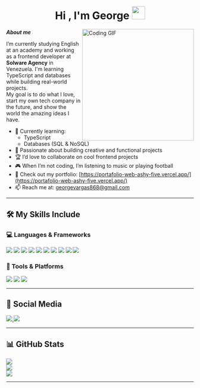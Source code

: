 <h1 align="center"><b>Hi , I'm George </b><img src="https://media.giphy.com/media/hvRJCLFzcasrR4ia7z/giphy.gif" width="35"></h1>

<img align="right" width=300px alt="Coding GIF" src="https://media4.giphy.com/media/v1.Y2lkPTc5MGI3NjExN21lNTl2Ym11MGJwdDY0ZnJpNXF0dnpmcWxzcnd1MG9rZTJycnRpZCZlcD12MV9pbnRlcm5hbF9naWZfYnlfaWQmY3Q9Zw/ENY5vJgJPEfG3Ym14H/giphy.gif" />

***About me***

I’m currently studying English at an academy and working as a frontend developer at **Solware Agency** in Venezuela. I'm learning TypeScript and databases while building real-world projects.  
My goal is to do what I love, start my own tech company in the future, and show the world the amazing ideas I have.  
- 🌱 Currently learning:
  - TypeScript
  - Databases (SQL & NoSQL)
- 🧠 Passionate about building creative and functional projects
- 🏆 I’d love to collaborate on cool frontend projects
- 🎮 When I’m not coding, I’m listening to music or playing football
- 🔗 Check out my portfolio: [https://portafolio-web-ashy-five.vercel.app/](https://portafolio-web-ashy-five.vercel.app/)
- 📫 Reach me at: [georgevargas868@gmail.com](mailto:georgevargas868@gmail.com)

---

## 🛠️ My Skills Include

### 💻 Languages & Frameworks
<span> 
  <img src="https://img.shields.io/badge/HTML5-E34F26?style=for-the-badge&logo=html5&logoColor=white">
  <img src="https://img.shields.io/badge/CSS3-1572B6?style=for-the-badge&logo=css3&logoColor=white">
  <img src="https://img.shields.io/badge/TailwindCSS-06B6D4?style=for-the-badge&logo=tailwindcss&logoColor=white">
  <img src="https://img.shields.io/badge/SASS-CC6699?style=for-the-badge&logo=sass&logoColor=white">
  <img src="https://img.shields.io/badge/JavaScript-F7DF1E?style=for-the-badge&logo=javascript&logoColor=black">
  <img src="https://img.shields.io/badge/TypeScript-007ACC?style=for-the-badge&logo=typescript&logoColor=white">
  <img src="https://img.shields.io/badge/React-20232A?style=for-the-badge&logo=react&logoColor=61DAFB">
  <img src="https://img.shields.io/badge/Next.js-000000?style=for-the-badge&logo=nextdotjs&logoColor=white">
  <img src="https://img.shields.io/badge/Astro-FF5D01?style=for-the-badge&logo=astro&logoColor=white">
  <img src="https://img.shields.io/badge/Vite-646CFF?style=for-the-badge&logo=vite&logoColor=white">
</span>

### 🧰 Tools & Platforms
<span>
  <img src="https://img.shields.io/badge/Git-F05032?style=for-the-badge&logo=git&logoColor=white">
  <img src="https://img.shields.io/badge/GitHub-181717?style=for-the-badge&logo=github&logoColor=white">
  <img src="https://img.shields.io/badge/Supabase-3ECF8E?style=for-the-badge&logo=supabase&logoColor=white">
</span>

---

## 🔗 Social Media

<a href="https://www.instagram.com/george05vv" target="_blank">
  <img src="https://img.shields.io/badge/Instagram-E4405F?style=for-the-badge&logo=Instagram&logoColor=white">
</a>
<a href="https://www.linkedin.com/in/george-vargas-572615321/" target="_blank">
  <img src="https://img.shields.io/badge/LinkedIn-0A66C2?style=for-the-badge&logo=linkedin&logoColor=white">
</a>

---

## 📊 GitHub Stats

[![](https://github-readme-stats.vercel.app/api?username=DavidCodec&show_icons=true&theme=tokyonight&hide_border=true&locale=en)](https://github.com/georgevargas05)  
[![](https://github-readme-streak-stats.herokuapp.com/?user=DavidCodec&theme=material-palenight)](https://github.com/georgevargas05)  
[![](https://github-readme-stats.vercel.app/api/top-langs/?username=DavidCodec&layout=compact&theme=tokyonight&hide_border=true)](https://github.com/georgevargas05)

---

